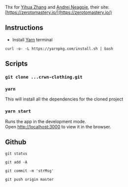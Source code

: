 Thx for [Yihua Zhang](https://github.com/ZhangMYihua) and [Andrei Neagoie](https://github.com/aneagoie), their site: [https://zerotomastery.io/](https://zerotomastery.io/)


## Instructions

- Install [Yarn](https://classic.yarnpkg.com/en/docs/install#mac-stable) terminal
 
```console
curl -o- -L https://yarnpkg.com/install.sh | bash
```

## Scripts

### `git clone ...crwn-clothing.git`

### `yarn`

This will install all the dependencies for the cloned project

### `yarn start`

Runs the app in the development mode.<br />
Open [http://localhost:3000](http://localhost:3000) to view it in the browser.


## Github

```console
git status
```

```console
git add -A
```

```console
git commit -m 'strMsg'
```

```console
git push origin master
```
